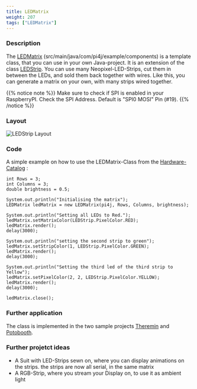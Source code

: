 ```yaml
---
title: LEDMatrix
weight: 207
tags: ["LEDMatrix"]
---
```

### Description
The [LEDMatrix](https://github.com/Pi4J/pi4j-example-components/tree/Dev-Arcade/src/main/java/com/pi4j/example/components) (src/main/java/com/pi4j/example/components) is a template class, that you can use in your own Java-project.
It is an extension of the class [LEDStrip](/documentation/device-examples/ledstrip). You can use many Neopixel-LED-Strips, cut them in between the LEDs, and sold them back together with wires.
Like this, you can generate a matrix on your own, with many strips wired together.

{{% notice note %}}
Make sure to check if SPI is enabled in your RaspberryPI.
Check the SPI Address. Default is "SPI0 MOSI" Pin (#19).
{{% /notice %}}

### Layout
![LEDStrip Layout](/assets/documentation/device-examples/Layout-LEDStrip.png)

### Code
A simple example on how to use the LEDMatrix-Class from the [Hardware-Catalog](https://github.com/Pi4J/pi4j-example-components) :
```
int Rows = 3;
int Columns = 3;
double brightness = 0.5;

System.out.println("Initialising the matrix");
LEDMatrix ledMatrix = new LEDMatrix(pi4j, Rows, Columns, brightness);

System.out.println("Setting all LEDs to Red.");
ledMatrix.setMatrixColor(LEDStrip.PixelColor.RED);
ledMatrix.render();
delay(3000);

System.out.println("setting the second strip to green");
ledMatrix.setStripColor(1, LEDStrip.PixelColor.GREEN);
ledMatrix.render();
delay(3000);

System.out.println("Setting the third led of the third strip to Yellow");
ledMatrix.setPixelColor(2, 2, LEDStrip.PixelColor.YELLOW);
ledMatrix.render();
delay(3000);

ledMatrix.close();
```

### Further application
The class is implemented in the two sample projects [Theremin](https://github.com/DieterHolz/RaspPiTheremin) and [Potobooth](https://github.com/DieterHolz/PhotoBooth).

### Further projetct ideas
- A Suit with LED-Strips sewn on, where you can display animations on the strips. the strips are now all serial, in the same matrix
- A RGB-Strip, where you stream your Display on, to use it as ambient light